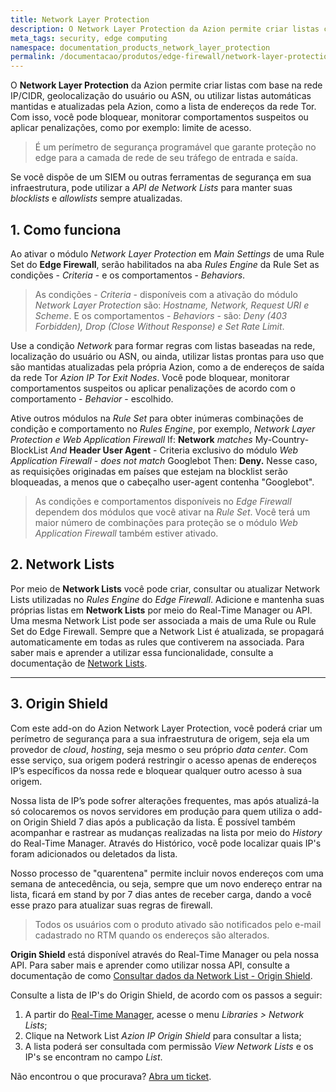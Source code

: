 ```yaml
---
title: Network Layer Protection
description: O Network Layer Protection da Azion permite criar listas com base na rede (IP/CIDR).
meta_tags: security, edge computing
namespace: documentation_products_network_layer_protection
permalink: /documentacao/produtos/edge-firewall/network-layer-protection/
---
```


O **Network Layer Protection** da Azion permite criar listas com base na rede IP/CIDR, geolocalização do usuário ou ASN, ou utilizar listas automáticas mantidas e atualizadas pela Azion, como a lista de endereços da rede Tor. Com isso, você pode bloquear, monitorar comportamentos suspeitos ou aplicar penalizações, como por exemplo: limite de acesso.

> É um perímetro de segurança programável que garante proteção no edge para a camada de rede de seu tráfego de entrada e saída.

Se você dispõe de um SIEM ou outras ferramentas de segurança em sua infraestrutura, pode utilizar a _API de Network Lists_ para manter suas _blocklists_ e _allowlists_ sempre atualizadas.


## 1. Como funciona

Ao ativar o módulo _Network Layer Protection_ em _Main Settings_ de uma Rule Set do **Edge Firewall**, serão habilitados na aba _Rules Engine_ da Rule Set as condições - _Criteria_ - e os comportamentos - _Behaviors_.

> As condições - _Criteria_ - disponíveis com a ativação do módulo _Network Layer Protection_ são: _Hostname, Network, Request URI e Scheme_. E os comportamentos - _Behaviors_ - são: _Deny (403 Forbidden), Drop (Close Without Response) e Set Rate Limit_.

Use a condição _Network_ para formar regras com listas baseadas na rede, localização do usuário ou ASN, ou ainda, utilizar listas prontas para uso que são mantidas atualizadas pela própria Azion, como a de endereços de saída da rede Tor _Azion IP Tor Exit Nodes_. Você pode bloquear, monitorar comportamentos suspeitos ou aplicar penalizações de acordo com o comportamento - _Behavior_ - escolhido.

Ative outros módulos na _Rule Set_ para obter inúmeras combinações de condição e comportamento no _Rules Engine_, por exemplo, _Network Layer Protection e Web Application Firewall_ If: **Network** _matches_ My-Country-BlockList _And_ **Header User Agent** - Criteria exclusivo do módulo _Web Application Firewall_ - _does not match_ Googlebot Then: **Deny.** Nesse caso, as requisições originadas em países que estejam na blocklist serão bloqueadas, a menos que o cabeçalho user-agent contenha "Googlebot".

> As condições e comportamentos disponíveis no _Edge Firewall_ dependem dos módulos que você ativar na _Rule Set_. Você terá um maior número de combinações para proteção se o módulo _Web Application Firewall_ também estiver ativado.


## 2. Network Lists

Por meio de **Network Lists** você pode criar, consultar ou atualizar Network Lists utilizadas no _Rules Engine_ do _Edge Firewall_. Adicione e mantenha suas próprias listas em **Network Lists** por meio do Real-Time Manager ou API. Uma mesma Network List pode ser associada a mais de uma Rule ou Rule Set do Edge Firewall. Sempre que a Network List é atualizada, se propagará automaticamente em todas as rules que contiverem na associada. Para saber mais e aprender a utilizar essa funcionalidade, consulte a documentação de [Network Lists](https://www.azion.com/pt-br/documentacao/produtos/edge-firewall/network-layer-protection/network-lists/).

***

## 3. Origin Shield

Com este add-on do Azion Network Layer Protection, você poderá criar um perímetro de segurança para a sua infraestrutura de origem, seja ela um provedor de _cloud_, _hosting_, seja mesmo o seu próprio _data center_. Com esse serviço, sua origem poderá restringir o acesso apenas de endereços IP’s específicos da nossa rede e bloquear qualquer outro acesso à sua origem.

Nossa lista de IP’s pode sofrer alterações frequentes, mas após atualizá-la só colocaremos os novos servidores em produção para quem utiliza o add-on Origin Shield 7 dias após a publicação da lista. É possível também acompanhar e rastrear as mudanças realizadas na lista por meio do _History_ do Real-Time Manager. Através do Histórico, você pode localizar quais IP's foram adicionados ou deletados da lista.

Nosso processo de "quarentena" permite incluir novos endereços com uma semana de antecedência, ou seja, sempre que um novo endereço entrar na lista, ficará em stand by por 7 dias antes de receber carga, dando a você esse prazo para atualizar suas regras de firewall.

> Todos os usuários com o produto ativado são notificados pelo e-mail cadastrado no RTM quando os endereços são alterados.

**Origin Shield** está disponível através do Real-Time Manager ou pela nossa API. Para saber mais e aprender como utilizar nossa API, consulte a documentação de como [Consultar dados da Network List - Origin Shield](https://www.azion.com/pt-br/documentacao/produtos/api/v3/network-lists/#consultar-dados-origin-shield).

Consulte a lista de IP's do Origin Shield, de acordo com os passos a seguir:

1. A partir do [Real-Time Manager](https://manager.azion.com/), acesse o menu _Libraries > Network Lists_;
2. Clique na Network List _Azion IP Origin Shield_ para consultar a lista;
3. A lista poderá ser consultada com permissão _View Network Lists_ e os IP's se encontram no campo _List_.


Não encontrou o que procurava? [Abra um ticket](https://tickets.azion.com/pt-BR/support/login/).
